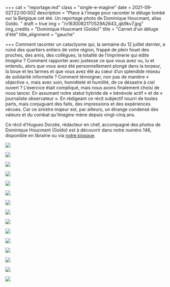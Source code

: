 +++
cat = "reportage.md"
class = "single-e-magine"
date = 2021-09-02T22:00:00Z
description = "Place à l'image pour raconter le déluge tombé sur la Belgique cet été. Un reportage photo de Dominique Houcmant, alias Goldo. "
draft = true
img = "/v1630082171/529A2643_qb9kv7.jpg"
img_credits = "Dominique Houcmant (Goldo)"
title = "Carnet d'un déluge d'été"
title_alignment = "gauche"

+++
Comment raconter un cataclysme qui, la semaine du 12 juillet dernier, a ruiné des quartiers entiers de votre région, frappé de plein fouet des proches, des amis, des collègues, la totalité de l’imprimerie qui édite _Imagine_ ? Comment rapporter avec justesse ce que vous avez vu, lu et entendu, alors que vous avez été personnellement plongé dans la torpeur, la boue et les larmes et que vous avez été au cœur d’un splendide réseau de solidarité informelle ? Comment témoigner, non pas de manière « objective », mais avec soin, honnêteté et humilité, de ce désastre à ciel ouvert ? L’exercice était compliqué, mais nous avons finalement choisi de nous lancer. En assumant notre statut hybride de « bénévole actif » et de « journaliste observateur ». En rédigeant ce récit subjectif nourri de toutes parts, mais conjuguant des faits, des impressions et des expériences vécues. Car ce sinistre majeur est, par ailleurs, un étrange condensé des valeurs et du combat qu’_Imagine_ mène depuis vingt-cinq ans.

Ce récit d'Hugues Dorzée, rédacteur en chef, accompagné des photos de Dominique Houcmant (Goldo) est à découvrir dans notre numéro 146, disponible en librairie ou via [notre kiosque](https://kiosque.imagine-magazine.com/).

![](https://res.cloudinary.com/drg3m95yg/image/upload/c_limit,dpr_auto,q_70,w_1000,f_auto/v1630082721/529A0861_fh0uda.jpg)

![](https://res.cloudinary.com/drg3m95yg/image/upload/c_limit,dpr_auto,q_70,w_1000,f_auto/v1630229217/529A3308_cwddnz.jpg)

![](https://res.cloudinary.com/drg3m95yg/image/upload/c_limit,dpr_auto,q_70,w_1000,f_auto/v1630229209/529A3349_sesobz.jpg)

![](https://res.cloudinary.com/drg3m95yg/image/upload/c_limit,dpr_auto,q_70,w_1000,f_auto/v1630229220/529A3229_oztwhk.jpg)

![](https://res.cloudinary.com/drg3m95yg/image/upload/c_limit,dpr_auto,q_70,w_1000,f_auto/v1630229267/529A3635_rx15fi.jpg)

![](https://res.cloudinary.com/drg3m95yg/image/upload/c_limit,dpr_auto,q_70,w_1000,f_auto/v1630249167/529A3995_s9sdha.jpg)

![](https://res.cloudinary.com/drg3m95yg/image/upload/c_limit,dpr_auto,q_70,w_1000,f_auto/v1630082664/529A2597_isbwkq.jpg)

![](https://res.cloudinary.com/drg3m95yg/image/upload/c_limit,dpr_auto,q_70,w_1000,f_auto/v1630082716/529A2350_eg7gow.jpg)

![](https://res.cloudinary.com/drg3m95yg/image/upload/c_limit,dpr_auto,q_70,w_1000,f_auto/v1630082653/529A2449_ixex56.jpg)

![](https://res.cloudinary.com/drg3m95yg/image/upload/c_limit,dpr_auto,q_70,w_1000,f_auto/v1630249632/529A2994_rzxfrp.jpg)

![](https://res.cloudinary.com/drg3m95yg/image/upload/c_limit,dpr_auto,q_70,w_1000,f_auto/v1630249809/529A2809_wo6rdb.jpg)

![](https://res.cloudinary.com/drg3m95yg/image/upload/c_limit,dpr_auto,q_70,w_1000,f_auto/v1630249898/529A2999_op0ezr.jpg)

![](https://res.cloudinary.com/drg3m95yg/image/upload/c_limit,dpr_auto,q_70,w_1000,f_auto/v1630249991/529A3271_ywdhjo.jpg)

![](https://res.cloudinary.com/drg3m95yg/image/upload/c_limit,dpr_auto,q_70,w_1000,f_auto/v1630249431/529A2883_jkkhgi.jpg)

![](https://res.cloudinary.com/drg3m95yg/image/upload/c_limit,dpr_auto,q_70,w_1000,f_auto/v1630082451/529A2875_f8blm0.jpg)